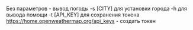 Без параметров - вывод погоды
-s [CITY] для установки города
-h для вывода помощи
-t [API_KEY] для сохранения токена
https://home.openweathermap.org/api_keys - создать токен
